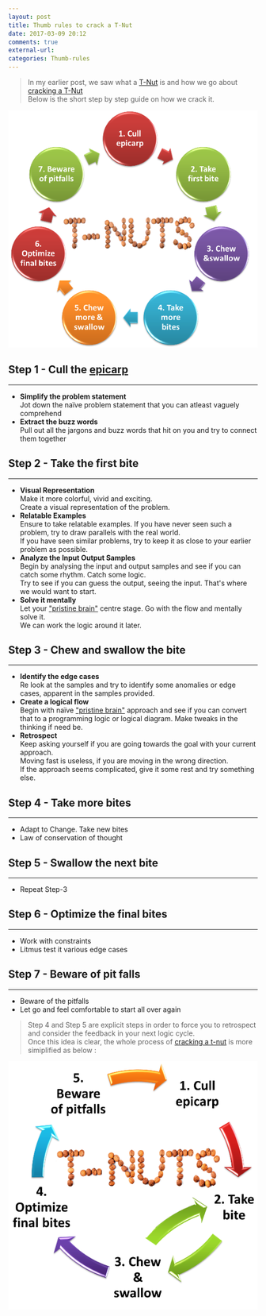 ```yaml
---
layout: post
title: Thumb rules to crack a T-Nut
date: 2017-03-09 20:12
comments: true
external-url:
categories: Thumb-rules
---
```


>In my earlier post, we saw what a [T-Nut](/blog/2017/02/21/technical-nuts/) is and how we go about [cracking a T-Nut](/blog/2017/03/08/cracking-a-tnut)<br>
Below is the short step by step guide on how we crack it.

<img src="/assets/2017-03-09/steps.png">

## Step 1 - Cull the <a href="https://en.wikipedia.org/wiki/Fruit_anatomy#Epicarp">epicarp</a>
<hr>

* <b>Simplify the problem statement</b><br> 
Jot down the naïve problem statement that you can atleast vaguely comprehend
* <b>Extract the buzz words</b><br>
Pull out all the jargons and buzz words that hit on you and try to connect them together

## Step 2 - Take the first bite
<hr>

* <b>Visual Representation</b><br>
Make it more colorful, vivid and exciting.<br>
Create a visual representation of the problem.
* <b>Relatable Examples</b><br>
Ensure to take relatable examples. If you have never seen such a problem, try to draw parallels with the real world.<br>
If you have seen similar problems, try to keep it as close to your earlier problem as possible.
* <b>Analyze the Input Output Samples</b><br>
Begin by analysing the input and output samples and see if you can catch some rhythm. Catch some logic.<br>
Try to see if you can guess the output, seeing the input. That's where we would want to start.
* <b>Solve it mentally</b><br> 
Let your ["pristine brain"](/blog/2017/03/18/pristine-logical-brain/#who-is-who) centre stage. Go with the flow and mentally solve it.<br>
We can work the logic around it later.

## Step 3 - Chew and swallow the bite
<hr>

* <b>Identify the edge cases</b><br>
Re look at the samples and try to identify some anomalies or edge cases, apparent in the samples provided.
* <b>Create a logical flow</b><br>
Begin with naïve ["pristine brain"](/blog/2017/03/18/pristine-logical-brain/#who-is-who) approach and see if you can convert that to a programming logic or logical diagram. Make tweaks in the thinking if need be.
* <b>Retrospect</b><br>
Keep asking yourself if you are going towards the goal with your current approach.<br>
Moving fast is useless, if you are moving in the wrong direction.<br>
If the approach seems complicated, give it some rest and try something else.

## Step 4 - Take more bites
<hr>

* Adapt to Change. Take new bites
* Law of conservation of thought

## Step 5 - Swallow the next bite
<hr>

* Repeat Step-3

## Step 6 - Optimize the final bites
<hr>

* Work with constraints
* Litmus test it various edge cases

## Step 7 - Beware of pit falls
<hr>

* Beware of the pitfalls
* Let go and feel comfortable to start all over again

>Step 4 and Step 5 are explicit steps in order to force you to retrospect and consider the feedback in your next logic cycle.<br>
Once this idea is clear, the whole process of [cracking a t-nut](/blog/2017/03/08/cracking-a-tnut/) is more simiplified as below :

<img src="/assets/2017-03-09/simplesteps.png">


